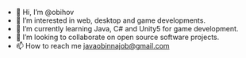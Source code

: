 - 👋 Hi, I’m @obihov
- 👀 I’m interested in web, desktop and game developments.
- 🌱 I’m currently learning Java, C# and Unity5 for game development.
- 💞️ I’m looking to collaborate on open source software projects.
- 📫 How to reach me javaobinnajob@gmail.com

<!---
obihov/obihov is a ✨ special ✨ repository because its `README.md` (this file) appears on your GitHub profile.
You can click the Preview link to take a look at your changes.
--->
